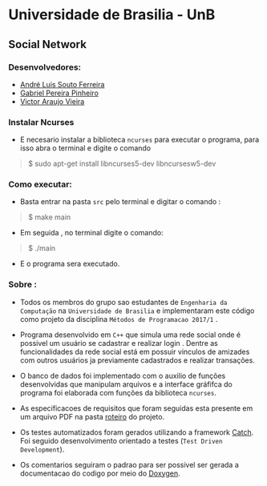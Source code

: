# Universidade de Brasilia - UnB
 
 
## Social Network

### Desenvolvedores:

- [André Luis Souto Ferreira](https://github.com/AndreSouto) 
- [Gabriel Pereira Pinheiro](https://github.com/gabrielpereirapinheiro) 
- [Victor Araujo Vieira](https://github.com/IceVct)

### Instalar Ncurses

- E necesario instalar a biblioteca ```ncurses``` para executar o programa, para isso abra o terminal e digite o comando

> $ sudo apt-get install libncurses5-dev libncursesw5-dev

### Como executar:

- Basta entrar na pasta ```src``` pelo terminal e digitar o comando :

> $ make main

- Em seguida , no terminal digite o comando:

> $ ./main

- E o programa sera executado.

### Sobre :

- Todos os membros do grupo sao estudantes de ```Engenharia da Computação``` na ```Universidade de Brasilia``` e implementaram este código como projeto da disciplina ```Métodos de Programacao 2017/1``` .

- Programa desenvolvido em ```C++``` que simula uma rede social onde é possivel um usuário se cadastrar e realizar login . Dentre as funcionalidades da rede social está em possuir vinculos de amizades com outros usuários ja previamente cadastrados e realizar transações.

- O banco de dados foi implementado com o auxilio de funções desenvolvidas que manipulam arquivos e a interface gráfifca do programa foi elaborada com funções da biblioteca ```ncurses```.

- As especificacoes de requisitos que foram seguidas esta presente em um arquivo PDF na pasta [roteiro](https://github.com/gabrielpereirapinheiro/social-network/blob/master/Roteiro/MP_Proj_disc_1_17.pdf) do projeto.

- Os testes automatizados foram gerados utilizando a framework [Catch](https://github.com/philsquared/Catch). Foi seguido desenvolvimento orientado a testes (```Test Driven Development```).

- Os comentarios seguiram o padrao para ser possivel ser gerada a documentacao do codigo por meio do [Doxygen](http://www.stack.nl/~dimitri/doxygen/).

